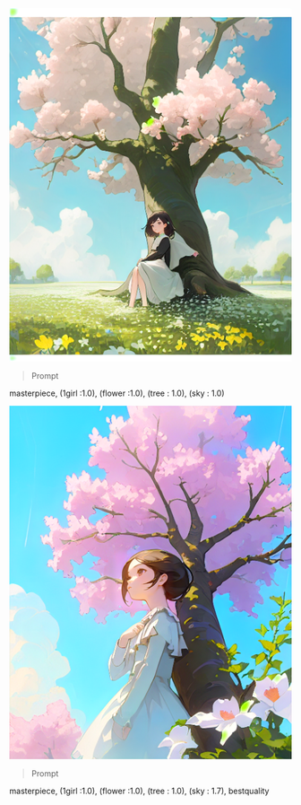 

![image](https://github.com/Kimyonghwann/AI_Project_2025_01/blob/main/Prompt/00040-1106911363.png?raw=true)

>Prompt 

masterpiece, (1girl :1.0), (flower :1.0), (tree : 1.0), (sky : 1.0)

![image](https://github.com/Kimyonghwann/AI_Project_2025_01/blob/main/Prompt/00041-2699403193.png?raw=true)

>Prompt

masterpiece, (1girl :1.0), (flower :1.0), (tree : 1.0), (sky : 1.7), bestquality
